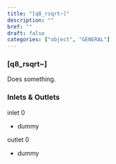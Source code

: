 ```yaml
---
title: "[q8_rsqrt~]"
description: ""
bref: ""
draft: false
categories: ["object", "GENERAL"]
---
```


### [q8_rsqrt~]

Does something.

### Inlets & Outlets

inlet 0

 - dummy

outlet 0

 - dummy
 
